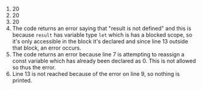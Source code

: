 1. 20
2. 20
3. 20
4. The code returns an error saying that "result is not defined" and this is 
because ```result``` has variable type ```let``` which is has a blocked scope,
so it's only accessible in the block it's declared and since line 13 outside
that block, an error occurs.
5. The code returns an error because line 7 is attempting to reassign a const
variable which has already been declared as 0. This is not allowed so thus the
error.
6. Line 13 is not reached because of the error on line 9, so nothing is printed.